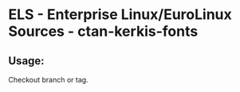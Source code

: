 # ELS - Enterprise Linux/EuroLinux Sources - ctan-kerkis-fonts 
## Usage:
  Checkout branch or tag.
